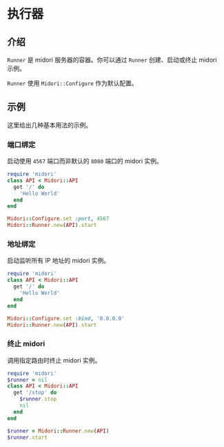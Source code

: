 # 执行器

## 介绍

`Runner` 是 midori 服务器的容器。你可以通过 `Runner` 创建、启动或终止 midori 示例。 

`Runner` 使用 `Midori::Configure` 作为默认配置。

## 示例

这里给出几种基本用法的示例。

### 端口绑定

启动使用 `4567` 端口而非默认的 `8080` 端口的 midori 实例。

```ruby
require 'midori'
class API < Midori::API
  get '/' do
    'Hello World'
  end
end

Midori::Configure.set :port, 4567
Midori::Runner.new(API).start
```

### 地址绑定

启动监听所有 IP 地址的 midori 实例。

```ruby
require 'midori'
class API < Midori::API
  get '/' do
    'Hello World'
  end
end

Midori::Configure.set :bind, '0.0.0.0'
Midori::Runner.new(API).start
```

### 终止 midori

调用指定路由时终止 midori 实例。

```ruby
require 'midori'
$runner = nil
class API < Midori::API
  get '/stop' do
    $runner.stop
    nil
  end
end

$runner = Midori::Runner.new(API)
$runner.start
```
